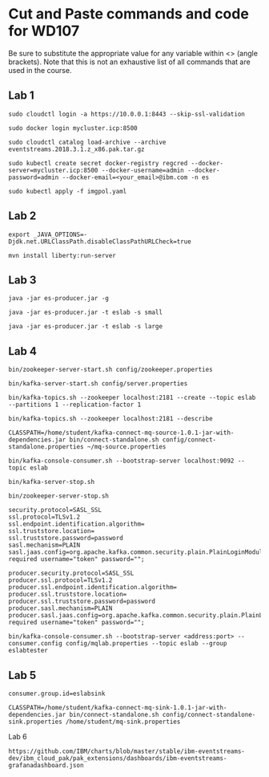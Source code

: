 # Cut and Paste commands and code for WD107

Be sure to substitute the appropriate value for any variable within <> (angle brackets). Note that this is not an exhaustive list of all commands that are used in the course.


## Lab 1

`sudo cloudctl login -a https://10.0.0.1:8443 --skip-ssl-validation`

`sudo docker login mycluster.icp:8500`

`sudo cloudctl catalog load-archive --archive eventstreams.2018.3.1.z_x86.pak.tar.gz`

`sudo kubectl create secret docker-registry regcred --docker-server=mycluster.icp:8500 --docker-username=admin --docker-password=admin --docker-email=<your_email>@ibm.com -n es`

`sudo kubectl apply -f imgpol.yaml`


## Lab 2

`export _JAVA_OPTIONS=-Djdk.net.URLClassPath.disableClassPathURLCheck=true`

`mvn install liberty:run-server`


## Lab 3

`java -jar es-producer.jar -g`

`java -jar es-producer.jar -t eslab -s small`

`java -jar es-producer.jar -t eslab -s large`


## Lab 4

`bin/zookeeper-server-start.sh config/zookeeper.properties`

`bin/kafka-server-start.sh config/server.properties`

`bin/kafka-topics.sh --zookeeper localhost:2181 --create --topic eslab --partitions 1 --replication-factor 1`

`bin/kafka-topics.sh --zookeeper localhost:2181 --describe`

`CLASSPATH=/home/student/kafka-connect-mq-source-1.0.1-jar-with-dependencies.jar bin/connect-standalone.sh config/connect-standalone.properties ~/mq-source.properties`

`bin/kafka-console-consumer.sh --bootstrap-server localhost:9092 --topic eslab`

`bin/kafka-server-stop.sh`

`bin/zookeeper-server-stop.sh`

```
security.protocol=SASL_SSL
ssl.protocol=TLSv1.2
ssl.endpoint.identification.algorithm=
ssl.truststore.location=
ssl.truststore.password=password
sasl.mechanism=PLAIN
sasl.jaas.config=org.apache.kafka.common.security.plain.PlainLoginModule required username="token" password="";
```
```
producer.security.protocol=SASL_SSL
producer.ssl.protocol=TLSv1.2
producer.ssl.endpoint.identification.algorithm=
producer.ssl.truststore.location=
producer.ssl.truststore.password=password
producer.sasl.mechanism=PLAIN
producer.sasl.jaas.config=org.apache.kafka.common.security.plain.PlainLoginModule required username="token" password="";
```

`bin/kafka-console-consumer.sh --bootstrap-server <address:port> --consumer.config config/mqlab.properties --topic eslab --group eslabtester`


## Lab 5

`consumer.group.id=eslabsink`

`CLASSPATH=/home/student/kafka-connect-mq-sink-1.0.1-jar-with-dependencies.jar bin/connect-standalone.sh config/connect-standalone-sink.properties /home/student/mq-sink.properties`



Lab 6

`https://github.com/IBM/charts/blob/master/stable/ibm-eventstreams-dev/ibm_cloud_pak/pak_extensions/dashboards/ibm-eventstreams-grafanadashboard.json`

<!--June 2019 Edition

**Notices**
This information was developed for products and services offered in the US.
IBM may not offer the products, services, or features discussed in this document in other countries. Consult your local IBM representative for information on the products and services currently available in your area. Any reference to an IBM product, program, or service is not intended to state or imply that only that IBM product, program, or service may be used. Any functionally equivalent product, program, or service that does not infringe any IBM intellectual property right may be used instead. However, it is the user's responsibility to evaluate and verify the operation of any non-IBM product, program, or service.
IBM may have patents or pending patent applications covering subject matter described in this document. The furnishing of this document does not grant you any license to these patents. You can send license inquiries, in writing, to:
IBM Director of Licensing IBM Corporation
North Castle Drive, MD-NC119 Armonk, NY 10504-1785
United States of America
INTERNATIONAL BUSINESS MACHINES CORPORATION PROVIDES THIS PUBLICATION "AS IS" WITHOUT WARRANTY OF ANY KIND, EITHER EXPRESS OR IMPLIED, INCLUDING, BUT NOT LIMITED TO, THE IMPLIED WARRANTIES OF
NON-INFRINGEMENT, MERCHANTABILITY OR FITNESS FOR A PARTICULAR PURPOSE. Some jurisdictions do not allow disclaimer of express or implied warranties in certain transactions, therefore, this statement may not apply to you.
This information could include technical inaccuracies or typographical errors. Changes are periodically made to the information herein; these changes will be incorporated in new editions of the publication. IBM may make improvements and/or changes in the product(s) and/or the program(s) described in this publication at any time without notice.
Any references in this information to non-IBM websites are provided for convenience only and do not in any manner serve as an endorsement of those websites. The materials at those websites are not part of the materials for this IBM product and use of those websites is at your own risk.
IBM may use or distribute any of the information you provide in any way it believes appropriate without incurring any obligation to you.
Information concerning non-IBM products was obtained from the suppliers of those products, their published announcements or other publicly available sources. IBM has not tested those products and cannot confirm the accuracy of performance, compatibility or any other claims related to non-IBM products. Questions on the capabilities of non-IBM products should be addressed to the suppliers of those products.
This information contains examples of data and reports used in daily business operations. To illustrate them as completely as possible, the examples include the names of individuals, companies, brands, and products. All of these names are fictitious and any similarity to actual people or business enterprises is entirely coincidental.
**Trademarks**
IBM, the IBM logo, and ibm.com are trademarks or registered trademarks of International Business Machines Corp., registered in many jurisdictions worldwide. Other product and service names might be trademarks of IBM or other companies. A current list of IBM trademarks is available on the web at “Copyright and trademark information” at www.ibm.com/legal/copytrade.shtml.
**© Copyright International Business Machines Corporation 2019.
This document may not be reproduced in whole or in part without the prior written permission of IBM.**
US Government Users Restricted Rights - Use, duplication or disclosure restricted by GSA ADP Schedule Contract with IBM Corp.
-->
<!--Trademarks
The reader should recognize that the following terms, which appear in the content of this training document, are official trademarks of IBM or other companies:IBM, the IBM logo, and ibm.com are trademarks or registered trademarks of International Business Machines Corp., registered in many jurisdictions worldwide.
The following are trademarks of International Business Machines Corporation, registered in many jurisdictions worldwide:
IBM Cloud™
z/OS®Java™ and all Java-based trademarks and logos are trademarks or registered trademarks of Oracle and/or its affiliates.VMware is a registered trademark or trademark of VMware, Inc. or its subsidiaries in the United States and/or other jurisdictions.Other product and service names might be trademarks of IBM or other companies.-->
